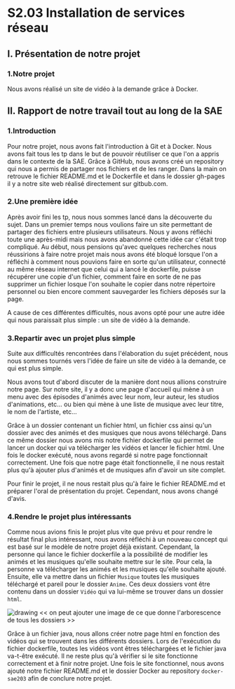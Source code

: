 # S2.03 Installation de services réseau

## I. Présentation de notre projet

### 1.Notre projet 

Nous avons réalisé un site de vidéo à la demande grâce à Docker.
  
## II. Rapport de notre travail tout au long de la SAE

### 1.Introduction 

Pour notre projet, nous avons fait l'introduction à Git et à Docker. Nous avons fait tous les tp dans le but de pouvoir réutiliser ce que l'on a appris dans le contexte de la SAE. Grâce à GitHub, nous avons créé un repository qui nous a permis de partager nos fichiers et de les ranger. Dans la main on retrouve le fichier README.md et le Dockerfile et dans le dossier gh-pages il y a notre site web réalisé directement sur gitbub.com.

### 2.Une première idée

Après avoir fini les tp, nous nous sommes lancé dans la découverte du sujet. Dans un premier temps nous voulions faire un site permettant de partager des fichiers entre plusieurs utilisateurs. Nous y avons réfléchi toute une après-midi mais nous avons abandonné cette idée car c'était trop compliqué. Au début, nous pensions qu'avec quelques recherches nous réussirions à faire notre projet mais nous avons été bloqué lorsque l'on a réfléchi à comment nous pouvions faire en sorte qu'un utilisateur, connecté au même réseau internet que celui qui a lancé le dockerfile, puisse récupérer une copie d'un fichier, comment faire en sorte de ne pas supprimer un fichier losque l'on souhaite le copier dans notre répertoire personnel ou bien encore comment sauvegarder les fichiers déposés sur la page.

A cause de ces différentes difficultés, nous avons opté pour une autre idée qui nous paraissait plus simple : un site de vidéo à la demande.

### 3.Repartir avec un projet plus simple

Suite aux difficultés rencontrées dans l'élaboration du sujet précédent, nous nous sommes tournés vers l'idée de faire un site de vidéo à la demande, ce qui est plus simple. 

Nous avons tout d'abord discuter de la manière dont nous allions construire notre page. Sur notre site, il y a donc une page d'accueil qui mène à un menu avec des épisodes d'animés avec leur nom, leur auteur, les studios d'animations, etc... ou bien qui mène à une liste de musique avec leur titre, le nom de l'artiste, etc...

Grâce à un dossier contenant un fichier html, un fichier css ainsi qu'un dossier avec des animés et des musiques que nous avons téléchargé. Dans ce même dossier nous avons mis notre fichier dockerfile qui permet de lancer un docker qui va télécharger les vidéos et lancer le fichier html. Une fois le docker exécuté, nous avons regardé si notre page fonctionnait correctement. Une fois que notre page était fonctionnelle, il ne nous restait plus qu'à ajouter plus d'animés et de musiques afin d'avoir un site complet. 

Pour finir le projet, il ne nous restait plus qu'à faire le fichier README.md et préparer l'oral de présentation du projet. Cependant, nous avons changé d'avis.

### 4.Rendre le projet plus intéressants

Comme nous avions finis le projet plus vite que prévu et pour rendre le résultat final plus intéressant, nous avons réfléchi à un nouveau concept qui est basé sur le modèle de notre projet déjà existant. Cependant, la personne qui lance le fichier dockerfile a la possibilité de modifier les animés et les musiques qu'elle souhaite mettre sur le site. Pour cela, la personne va télécharger les animés et les musiques qu'elle souhaite ajouté. Ensuite, elle va mettre dans un fichier ```Musique``` toutes les musiques téléchargé et pareil pour le dossier ```Anime```. Ces deux dossiers vont être contenu dans un dossier ```Vidéo``` qui va lui-même se trouver dans un dossier ```html```.

![drawing](../tree.png "Arborscence du dossier docker-sae203")
<< on peut ajouter une image de ce que donne l'arborescence de tous les dossiers >>

Grâce à un fichier java, nous allons créer notre page html en fonction des vidéos qui se trouvent dans les différents dossiers. Lors de l'exécution du fichier dockerfile, toutes les vidéos vont êtres téléchargées et le fichier java va-t-être exécuté. Il ne reste plus qu'à vérifier si le site fonctionne correctement et à finir notre projet. Une fois le site fonctionnel, nous avons ajouté notre fichier README.md et le dossier Docker au repository ```docker-sae203``` afin de conclure notre projet.
